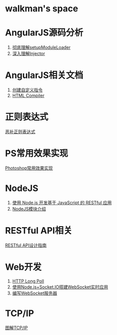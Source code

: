 # walkman's space

AngularJS源码分析
======================
1. [彻底理解setupModuleLoader](https://github.com/walkerqiao/walkman/blob/master/docs/angular/angular-setupmoduleloader.md)
2. [深入理解Injector](https://github.com/walkerqiao/walkman/blob/master/docs/angular/angular-injector.md)


AngularJS相关文档
=========================
1. [创建自定义指令](https://github.com/walkerqiao/walkman/blob/master/docs/angular/create-custom-directives.md)
2. [HTML Compiler](https://github.com/walkerqiao/walkman/blob/master/docs/angular/html-compiler.md)


正则表达式
======================
[恶补正则表达式](https://github.com/walkerqiao/walkman/blob/master/docs/angular/regexp.md)


PS常用效果实现
==============
[Photoshop常用效果实现](https://github.com/walkerqiao/walkman/blob/master/docs/photoshop_common.md)

NodeJS
=================================
1. [使用 Node.js 开发基于 JavaScript 的 RESTful 应用](https://www.ibm.com/developerworks/cn/web/1211_zuochao_nodejsrest/)
2. [NodeJS模块介绍](https://github.com/walkerqiao/walkman/blob/master/docs/nodejs/modules_demo.md)

RESTful API相关
============
[RESTful API设计指南](https://github.com/walkerqiao/walkman/blob/master/docs/restful_api.md)

Web开发
========
1. [HTTP Long Poll](https://github.com/walkerqiao/walkman/blob/master/docs/lamp/http_long_poll.md)
2. [使用Node.js+Socket.IO搭建WebSocket实时应用](http://www.plhwin.com/2014/05/28/nodejs-socketio/)
3. [编写WebSocket服务器](https://github.com/walkerqiao/walkman/blob/master/docs/lamp/websocket_server_programming.md)

TCP/IP
========
[图解TCP/IP](https://github.com/walkerqiao/walkman/blob/master/docs/lamp/tcp_ip/readme.md)
